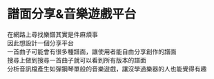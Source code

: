 # 譜面分享&音樂遊戲平台
在網路上尋找樂譜其實是件麻煩事<br>
因此想設計一個分享平台<br>
一首曲子可能會有很多種譜面，讓使用者能自由分享創作的譜面<br>
搜尋上做到搜尋一首曲子就可以看到所有版本的譜面<br>
分析音訊檔產生如彈鋼琴單般的音樂遊戲，讓沒學過樂器的人也能覺得有趣<br>
